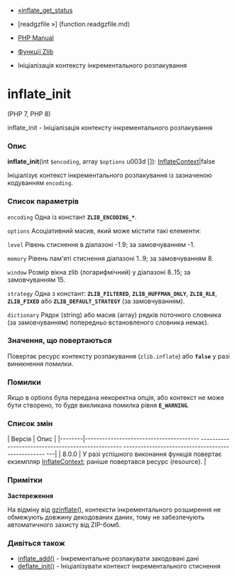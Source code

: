 - [«inflate_get_status](function.inflate-get-status.md)
- [readgzfile »] (function.readgzfile.md)

- [PHP Manual](index.md)
- [Функції Zlib](ref.zlib.md)
- Ініціалізація контексту інкрементального розпакування

# inflate_init

(PHP 7, PHP 8)

inflate_init - Ініціалізація контексту інкрементального розпакування

### Опис

**inflate_init**(int `$encoding`, array `$options` u003d \[\]):
[InflateContext](class.inflatecontext.md)\|false

Ініціалізує контекст інкрементального розпакування із зазначеною
кодуванням `encoding`.

### Список параметрів

`encoding`
Одна із констант **`ZLIB_ENCODING_*`**.

`options`
Асоціативний масив, який може містити такі елементи:

`level`
Рівень стиснення в діапазоні -1.9; за замовчуванням -1.

`memory`
Рівень пам'яті стиснення діапазоні 1..9; за замовчуванням 8.

`window`
Розмір вікна zlib (логарифмічний) у діапазоні 8..15; за замовчуванням 15.

`strategy`
Одна з констант: **`ZLIB_FILTERED`**, **`ZLIB_HUFFMAN_ONLY`**,
**`ZLIB_RLE`**, **`ZLIB_FIXED`** або **`ZLIB_DEFAULT_STRATEGY`** (за
замовчуванням).

`dictionary`
Рядок (string) або масив (array) рядків поточного словника (за замовчуванням)
попередньо встановленого словника немає).

### Значення, що повертаються

Повертає ресурс контексту розпакування (`zlib.inflate`) або **`false`**
у разі виникнення помилки.

### Помилки

Якщо в options була передана некоректна опція, або контекст не може
бути створено, то буде викликана помилка рівня **`E_WARNING`**.

### Список змін

| Версія | Опис |
|--------|---------------------------------------- -------------------------------------------------- -------------------------------------------------- ---|
| 8.0.0 | У разі успішного виконання функція повертає екземпляр [InflateContext](class.inflatecontext.md); раніше повертався ресурс (resource). |

### Примітки

**Застереження**

На відміну від [gzinflate()](function.gzinflate.md), контексти
інкрементального розширення не обмежують довжину декодованих даних,
тому не забезпечують автоматичного захисту від ZIP-бомб.

### Дивіться також

- [inflate_add()](function.inflate-add.md) - Інкрементальне
розпакувати закодовані дані
- [deflate_init()](function.deflate-init.md) - Ініціалізувати
контекст інкрементального стиснення

